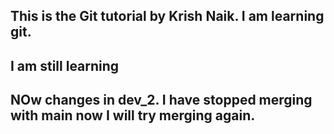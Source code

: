 ## This is the Git tutorial by Krish Naik. I am learning git.
## I am still learning
## NOw changes in dev_2. I have stopped merging with main now I will try merging again.